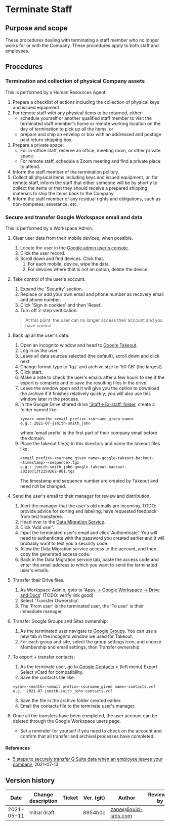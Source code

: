 # Terminate Staff

## Purpose and scope

These procedures dealing with terminating a staff member who no longer works for or with the Company. These procedures apply to both staff and employees.

## Procedures

### Termination and collection of physical Company assets

This is performed by a <role>Human Resources Agent</role>.

1. Prepare a checklist of actions including the collection of physical keys and issued equipment.
2. For remote staff with any physical items to be returned, either:
   * schedule yourself or another qualified staff member to visit the terminated staff member's home or remote working location on the day of termination to pick up all the items, or
   * prepare and ship an envelop or box with an addressed and postage paid return shipping box.
2. Prepare a private space:
   * For in-office staff, reserve an office, meeting room, or other private space.
   * For remote staff, schedule a Zoom meeting and find a private place to attend.
3. Inform the staff member of the termination politely.
4. Collect all physical items including keys and issued equipment, or, for remote staff, inform the staff that either someone will be by shortly to collect the items or that they should receive a prepared shipping materials to ship the items back to the Company.
5. Inform the staff member of any residual rights and obligations, such as non-competes, severance, etc.

### Secure and transfer Google Workspace email and data

This is performed by a <role>Workspace Admin</role>.

1. Clear user data from their mobile devices, when possible.
   1. Locate the user in the [Google admin user's console](https://admin.google.com/ac/users).
   2. Click the user record.
   3. Scroll down and find devices. Click that.
      1. For each mobile, device, wipe the data.
      2. For devices where that is not an option, delete the device.
2. Take control of the user's account.
   1. Expand the 'Security' section.
   2. Replace or add your own email and phone number as recovery email and phone number.
   3. Click 'Sign in cookies' and then 'Reset'.
   4. Turn off 2-step verification.

   >  At this point, the user can no longer access their account and you have control.

6. Back up all the user's data.
   1. Open an incognito window and head to [Google Takeout](https://google.com/takeout).
   2. Log in as the user.
   3. Leave all data sources selected (the default), scroll down and click next.
   4. Change format type to 'tgz' and archive size to '50 GB' (the largest).
   5. Click start.
   6. Make a note to check the user's emails after a few hours to see if the export is complete and to save the resulting files in the drive.
   7. Leave the window open and it will give you the option to download the archive if it finishes relatively quickly; you will also use this window later in the process.
   8. In the Google Drive shared drive ['Staff->Ex-staff' folder](https://drive.google.com/drive/u/0/folders/19kyCIqr-GrPAWyv1oySWxiRU43XxvtDE), create a folder named like:
      ```
      <year>-<month>-<email prefix>-<surname_given name>
      e.g.: 2021-07-jsmith-smith_john
      ```
      where 'email prefix' is the first part of their company email before the domain.
   9. Place the takeout file(s) in this directory and name the takeout files like:
      ```
      <email prefix>-<surname_given name>-google-takeout-backout-<timestamp>-<sequence>.tgz
      e.g.: jsmith-smith_john-google-takeout-backout-20210713T225926Z-001.tgz
      ```
      The timestamp and sequence number are created by Takeout and need not be changed.
5. Send the user's email to their manager for review and distribution.
   1. Alert the manager that the user's old emails are incoming. TODO: provide advice for sorting and labeling; have requested feedback from test transferee.
   2. Head over to the [Data Migration Service](https://admin.google.com/ac/dms).
   3. Click 'Add user'.
   4. Input the terminated user's email and click 'Authenticate'. You will need to authenticate with the password you created earlier and it will probably want to text you a security code.
   5. Allow the Data Migration service access to the account, and then copy the generated access code.
   6. Back in the Data Migration service tab, paste the access code and enter the email address to which you want to send the terminated user's emails.
6. Transfer their Drive files.
   1. As Workspace Admin, goto to '[Apps -> Google Workspace -> Drive and Docs](https://admin.google.com/ac/appsettings/55656082996)' (TODO: verify link good)
   2. Select 'Transfer Ownership'.
   3. The 'From user' is the terminated user, the 'To user' is their immediate manager.
7. Transfer Google Groups and Sites ownership:
   1. As the terminated user navigate to [Google Groups](https://groups.google.com). You can use a new tab in the incognito window we used for Takeout.
   2. For each group and site, select the group settings icon, and choose Membership and email settings, then Transfer ownership.
8. To export + transfer contacts:
   1. As the terminate user, go to [Google Contacts](https://contacts.google.com/) > (left menu) Export. Select vCard for compatibility.
   2. Save the contacts file like:
   ```
   <year>-<month>-<email prefix>-<surname_given name>-contacts.vcf
   e.g.: 2021-07-jsmith-smith_john-contacts.vcf
   ```
   3. Save the file in the archive folder created earlier.
   4. Email the contacts file to the terminate user's manager.
9. Once all the transfers have been completed, the user account can be deleted through the Google Workspace users page.
   * Set a reminder for yourself if you need to check on the account and confirm that all transfer and archival processes have completed.

#### References

* [5 steps to securely transfer G Suite data when an employee leaves your company](https://www.techrepublic.com/article/5-steps-to-securely-transfer-g-suite-data-when-an-employee-leaves-your-company/), 2021-07-13

## Version history

Date | Change description | Ticket | Ver. (git) | Author | Reviewed by
-----|--------------------|--------|------------|--------|-------------
2021-05-11 | Initial draft. | | 8954b0c | zane@liquid-labs.com <Zane Rockenbaugh> |
